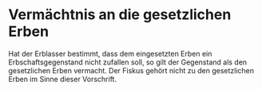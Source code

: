# Vermächtnis an die gesetzlichen Erben

Hat der Erblasser bestimmt, dass dem eingesetzten Erben ein Erbschaftsgegenstand nicht zufallen soll, so gilt der Gegenstand als den gesetzlichen Erben vermacht. Der Fiskus gehört nicht zu den gesetzlichen Erben im Sinne dieser Vorschrift. 

